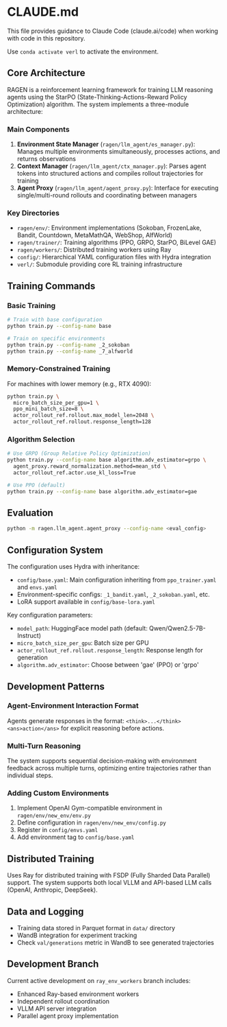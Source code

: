 # CLAUDE.md

This file provides guidance to Claude Code (claude.ai/code) when working with code in this repository.

Use `conda activate verl` to activate the environment.

## Core Architecture

RAGEN is a reinforcement learning framework for training LLM reasoning agents using the StarPO (State-Thinking-Actions-Reward Policy Optimization) algorithm. The system implements a three-module architecture:

### Main Components

1. **Environment State Manager** (`ragen/llm_agent/es_manager.py`): Manages multiple environments simultaneously, processes actions, and returns observations
2. **Context Manager** (`ragen/llm_agent/ctx_manager.py`): Parses agent tokens into structured actions and compiles rollout trajectories for training
3. **Agent Proxy** (`ragen/llm_agent/agent_proxy.py`): Interface for executing single/multi-round rollouts and coordinating between managers

### Key Directories

- `ragen/env/`: Environment implementations (Sokoban, FrozenLake, Bandit, Countdown, MetaMathQA, WebShop, AlfWorld)
- `ragen/trainer/`: Training algorithms (PPO, GRPO, StarPO, BiLevel GAE)
- `ragen/workers/`: Distributed training workers using Ray
- `config/`: Hierarchical YAML configuration files with Hydra integration
- `verl/`: Submodule providing core RL training infrastructure

## Training Commands

### Basic Training
```bash
# Train with base configuration
python train.py --config-name base

# Train on specific environments
python train.py --config-name _2_sokoban
python train.py --config-name _7_alfworld
```

### Memory-Constrained Training
For machines with lower memory (e.g., RTX 4090):
```bash
python train.py \
  micro_batch_size_per_gpu=1 \
  ppo_mini_batch_size=8 \
  actor_rollout_ref.rollout.max_model_len=2048 \
  actor_rollout_ref.rollout.response_length=128
```

### Algorithm Selection
```bash
# Use GRPO (Group Relative Policy Optimization)
python train.py --config-name base algorithm.adv_estimator=grpo \
  agent_proxy.reward_normalization.method=mean_std \
  actor_rollout_ref.actor.use_kl_loss=True

# Use PPO (default)
python train.py --config-name base algorithm.adv_estimator=gae
```

## Evaluation

```bash
python -m ragen.llm_agent.agent_proxy --config-name <eval_config>
```

## Configuration System

The configuration uses Hydra with inheritance:
- `config/base.yaml`: Main configuration inheriting from `ppo_trainer.yaml` and `envs.yaml`
- Environment-specific configs: `_1_bandit.yaml`, `_2_sokoban.yaml`, etc.
- LoRA support available in `config/base-lora.yaml`

Key configuration parameters:
- `model_path`: HuggingFace model path (default: Qwen/Qwen2.5-7B-Instruct)
- `micro_batch_size_per_gpu`: Batch size per GPU
- `actor_rollout_ref.rollout.response_length`: Response length for generation
- `algorithm.adv_estimator`: Choose between 'gae' (PPO) or 'grpo'

## Development Patterns

### Agent-Environment Interaction Format
Agents generate responses in the format: `<think>...</think><ans>action</ans>` for explicit reasoning before actions.

### Multi-Turn Reasoning
The system supports sequential decision-making with environment feedback across multiple turns, optimizing entire trajectories rather than individual steps.

### Adding Custom Environments
1. Implement OpenAI Gym-compatible environment in `ragen/env/new_env/env.py`
2. Define configuration in `ragen/env/new_env/config.py`
3. Register in `config/envs.yaml`
4. Add environment tag to `config/base.yaml`

## Distributed Training

Uses Ray for distributed training with FSDP (Fully Sharded Data Parallel) support. The system supports both local VLLM and API-based LLM calls (OpenAI, Anthropic, DeepSeek).

## Data and Logging

- Training data stored in Parquet format in `data/` directory
- WandB integration for experiment tracking
- Check `val/generations` metric in WandB to see generated trajectories

## Development Branch

Current active development on `ray_env_workers` branch includes:
- Enhanced Ray-based environment workers
- Independent rollout coordination
- VLLM API server integration
- Parallel agent proxy implementation